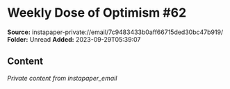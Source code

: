 # Weekly Dose of Optimism #62

**Source:** instapaper-private://email/7c9483433b0aff66715ded30bc47b919/
**Folder:** Unread
**Added:** 2023-09-29T05:39:07




## Content
*Private content from instapaper_email*
